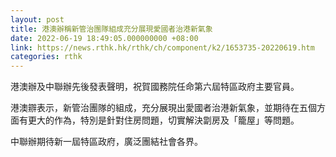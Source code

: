 ```yaml
---
layout: post
title: 港澳辦稱新管治團隊組成充分展現愛國者治港新氣象
date: 2022-06-19 18:49:05.000000000 +08:00
link: https://news.rthk.hk/rthk/ch/component/k2/1653735-20220619.htm
categories: rthk
---
```


港澳辦及中聯辦先後發表聲明，祝賀國務院任命第六屆特區政府主要官員。

港澳辧表示，新管治團隊的組成，充分展現出愛國者治港新氣象，並期待在五個方面有更大的作為，特別是針對住房問題，切實解決劏房及「籠屋」等問題。

中聯辦期待新一屆特區政府，廣泛團結社會各界。
